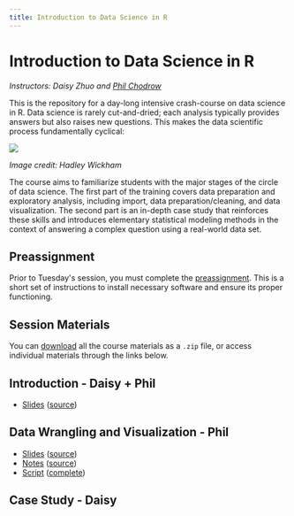 ```yaml
---
title: Introduction to Data Science in R
---
```


# Introduction to Data Science in R

*Instructors: Daisy Zhuo and [Phil Chodrow](https://philchodrow.github.io/)*

This is the repository for a day-long intensive crash-course on data science in R. Data science is rarely cut-and-dried; each analysis typically provides answers but also raises new questions. This makes the data scientific process fundamentally cyclical:

![](http://r4ds.had.co.nz/diagrams/data-science.png)

*Image credit: Hadley Wickham*

The course aims to familiarize students with the major stages of the circle of data science. The first part of the training covers data preparation and exploratory analysis, including import, data preparation/cleaning, and data visualization. The second part is an in-depth case study that reinforces these skills and introduces elementary statistical modeling methods in the context of answering a complex question using a real-world data set. 

## Preassignment

Prior to Tuesday's session, you must complete the [preassignment](https://philchodrow.github.io/data_science_intro/preassignment/preassignment.html). This is a short set of instructions to install necessary software and ensure its proper functioning. 

## Session Materials

You can [download](https://github.com/PhilChodrow/data_science_intro/archive/master.zip) all the course materials as a `.zip` file, or access individual materials through the links below. 

## Introduction - Daisy + Phil

- [Slides](https://philchodrow.github.io/data_science_intro/introduction/introduction.html) ([source](https://philchodrow.github.io/data_science_intro/introduction/introduction.Rmd))

## Data Wrangling and Visualization - Phil

- [Slides](https://philchodrow.github.io/data_science_intro/wrangle_viz/slides.html) ([source](https://philchodrow.github.io/data_science_intro/wrangle_viz/slides.md))
- [Notes](https://philchodrow.github.io/data_science_intro/wrangle_viz/notes.html) ([source](https://philchodrow.github.io/data_science_intro/wrangle_viz/notes.md))
- [Script](https://philchodrow.github.io/data_science_intro/wrangle_viz/full_script.R) ([complete](https://philchodrow.github.io/data_science_intro/wrangle_viz/full_script.R))

## Case Study - Daisy

